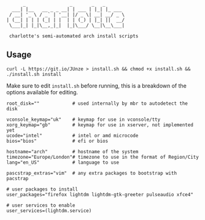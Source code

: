 ```
      _                _       _   _       
  ___| |__   __ _ _ __| | ___ | |_| |_ ___ 
 / __| '_ \ / _` | '__| |/ _ \| __| __/ _ \
| (__| | | | (_| | |  | | (_) | |_| ||  __/
 \___|_| |_|\__,_|_|  |_|\___/ \__|\__\___|
                                           
 charlotte's semi-automated arch install scripts
```

## Usage
`curl -L https://git.io/JUnze > install.sh && chmod +x install.sh && ./install.sh install` 

Make sure to edit `install.sh` before running, this is a breakdown of the options available for editing.

```
root_disk=""            # used internally by mbr to autodetect the disk

vconsole_keymap="uk"    # keymap for use in vconsole/tty
xorg_keymap="gb"        # keymap for use in xserver, not implemented yet
ucode="intel"           # intel or amd microcode
bios="bios"             # efi or bios

hostname="arch"         # hostname of the system
timezone="Europe/London"# timezone to use in the format of Region/City
lang="en_US"            # language to use

pascstrap_extras="vim"  # any extra packages to bootstrap with pacstrap

# user packages to install
user_packages="firefox lightdm lightdm-gtk-greeter pulseaudio xfce4"

# user services to enable
user_services=(lightdm.service)
```